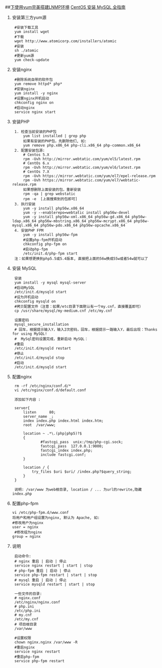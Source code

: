 
##[下使用yum完美搭建LNMP环境](http://www.jianshu.com/p/447e02d7951d)
[CentOS 安装 MySQL 全指南](https://yq.aliyun.com/articles/47237)
1. 安装第三方yum源

		#安装下载工具
		yum install wget
		#下载
		wget http://www.atomicorp.com/installers/atomic
		#安装
		sh ./atomic
		#更新yum源
		yum check-update

2. 安装nginx

		#删除系统自带的软件包
		yum remove httpd* php*
		#安装nginx
		yum install -y nginx
		#设置nginx开机启动
		chkconfig nginx on
		#启动nginx
		service nginx start

3. 安装PHP

		1. 检查当前安装的PHP包
			yum list installed | grep php
			如果有安装的PHP包，先删除他们, 如:
			yum remove php.x86_64 php-cli.x86_64 php-common.x86_64
		2. 配置安装包源:
			# Centos 5.X
			rpm -Uvh http://mirror.webtatic.com/yum/el5/latest.rpm
			# CentOs 6.x
			rpm -Uvh http://mirror.webtatic.com/yum/el6/latest.rpm
			# CentOs 7.X
			rpm -Uvh https://mirror.webtatic.com/yum/el7/epel-release.rpm
			rpm -Uvh https://mirror.webtatic.com/yum/el7/webtatic-release.rpm
			如果想删除上面安装的包，重新安装
			rpm -qa | grep webstatic
			rpm -e  [上面搜索到的包即可]
		3. 执行安装
			yum -y install php56w.x86_64
			yum -y --enablerepo=webtatic install php56w-devel
			yum -y install php56w-xml.x86_64 php56w-gd.x86_64 php56w-ldap.x86_64 php56w-mbstring.x86_64 php56w-mcrypt.x86_64 php56w-mysql.x86_64 php56w-pdo.x86_64 php56w-opcache.x86_64
		4. 安装PHP FPM
			yum -y install php56w-fpm
			#设置php-fpm开机启动
			chkconfig php-fpm on
			#启动php-fpm
			/etc/init.d/php-fpm start
		注：如果想更换到php5.5或5.4版本, 直接把上面的56w换成55w或者54w就可以了

4. 安装 MySQL

		安装
		yum install -y mysql mysql-server
		#启动MySQL
		/etc/init.d/mysqld start
		#设为开机启动
		chkconfig mysqld on
		#拷贝配置文件（注意：如果/etc目录下面默认有一个my.cnf，直接覆盖即可）
		cp /usr/share/mysql/my-medium.cnf /etc/my.cnf

		设置密码
		mysql_secure_installation
		# 回车，根据提示输入Y，输入2次密码，回车，根据提示一路输入Y，最后出现：Thanks for using MySQL!
		#  MySql密码设置完成，重新启动 MySQL：
		#重启
		/etc/init.d/mysqld restart
		#停止
		/etc/init.d/mysqld stop
		#启动
		/etc/init.d/mysqld start

5. 配置nginx


		rm -rf /etc/nginx/conf.d/*
		vi /etc/nginx/conf.d/default.conf

		添加如下内容 :
		
		server{
		    listen      80;
		    server_name _;
		    index index.php index.html index.htm;
		    root  /var/www;
		
		    location ~ .*\.(php|php5)?$
		    {
		            #fastcgi_pass  unix:/tmp/php-cgi.sock;
		            fastcgi_pass  127.0.0.1:9000;
		            fastcgi_index index.php;
		            include fastcgi.conf;
		    }
		
		    location / {
		        try_files $uri $uri/ /index.php?$query_string;
		    }
		}

		说明: /var/www 为web根目录, location / ... 为url的rewrite,隐藏 index.php

6.  配置php-fpm

		vi /etc/php-fpm.d/www.conf
		将用户和用户组设置为nginx, 默认为 Apache, 如:
		#修改用户为nginx
		user = nginx
		 #修改组为nginx
		group = nginx

7. 说明

		启动命令:
		# nginx 重启 | 启动 | 停止
		service nginx restart | start | stop 
		# php-fpm 重启 | 启动 | 停止
		service php-fpm restart | start | stop 
		# mysql 重启 | 启动 | 停止
		service mysqld restart | start | stop

		一些文件的目录:
		# nginx.conf
		/etc/nginx/nginx.conf
		# php.ini
		/etc/php.ini
		# my.cnf
		/etc/my.cnf
		# 项目根目录
		/var/www

		#设置权限
		chown nginx.nginx /var/www -R
		#重启nginx
		service nginx restart
		#重启php-fpm
		service php-fpm restart